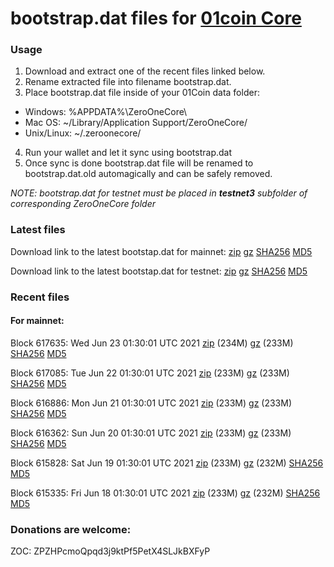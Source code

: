 # bootstrap.dat files for [01coin Core](https://01coin.io)

### Usage

1. Download and extract one of the recent files linked below.
2. Rename extracted file into filename bootstrap.dat.
3. Place bootstrap.dat file inside of your 01Coin data folder:
 - Windows: %APPDATA%\ZeroOneCore\
 - Mac OS: ~/Library/Application Support/ZeroOneCore/
 - Unix/Linux: ~/.zeroonecore/
4. Run your wallet and let it sync using bootstrap.dat
5. Once sync is done bootstrap.dat file will be renamed to bootstrap.dat.old automagically and can be safely removed.

_NOTE: bootstrap.dat for testnet must be placed in **testnet3** subfolder of corresponding ZeroOneCore folder_

### Latest files
Download link to the latest bootstap.dat for mainnet: [zip](https://files.01coin.io/mainnet/bootstrap.dat.zip) [gz](https://files.01coin.io/mainnet/bootstrap.dat.tar.gz) [SHA256](https://files.01coin.io/mainnet/sha256.txt) [MD5](https://files.01coin.io/mainnet/md5.txt)

Download link to the latest bootstap.dat for testnet: [zip](https://files.01coin.io/testnet/bootstrap.dat.zip) [gz](https://files.01coin.io/testnet/bootstrap.dat.tar.gz) [SHA256](https://files.01coin.io/testnet/sha256.txt) [MD5](https://files.01coin.io/testnet/md5.txt)

### Recent files

#### For mainnet:

Block 617635: Wed Jun 23 01:30:01 UTC 2021 [zip](https://files.01coin.io/mainnet/2021-06-23/bootstrap.dat.zip) (234M) [gz](https://files.01coin.io/mainnet/2021-06-23/bootstrap.dat.tar.gz) (233M) [SHA256](https://files.01coin.io/mainnet/2021-06-23/sha256.txt) [MD5](https://files.01coin.io/mainnet/2021-06-23/md5.txt)

Block 617085: Tue Jun 22 01:30:01 UTC 2021 [zip](https://files.01coin.io/mainnet/2021-06-22/bootstrap.dat.zip) (233M) [gz](https://files.01coin.io/mainnet/2021-06-22/bootstrap.dat.tar.gz) (233M) [SHA256](https://files.01coin.io/mainnet/2021-06-22/sha256.txt) [MD5](https://files.01coin.io/mainnet/2021-06-22/md5.txt)

Block 616886: Mon Jun 21 01:30:01 UTC 2021 [zip](https://files.01coin.io/mainnet/2021-06-21/bootstrap.dat.zip) (233M) [gz](https://files.01coin.io/mainnet/2021-06-21/bootstrap.dat.tar.gz) (233M) [SHA256](https://files.01coin.io/mainnet/2021-06-21/sha256.txt) [MD5](https://files.01coin.io/mainnet/2021-06-21/md5.txt)

Block 616362: Sun Jun 20 01:30:01 UTC 2021 [zip](https://files.01coin.io/mainnet/2021-06-20/bootstrap.dat.zip) (233M) [gz](https://files.01coin.io/mainnet/2021-06-20/bootstrap.dat.tar.gz) (233M) [SHA256](https://files.01coin.io/mainnet/2021-06-20/sha256.txt) [MD5](https://files.01coin.io/mainnet/2021-06-20/md5.txt)

Block 615828: Sat Jun 19 01:30:01 UTC 2021 [zip](https://files.01coin.io/mainnet/2021-06-19/bootstrap.dat.zip) (233M) [gz](https://files.01coin.io/mainnet/2021-06-19/bootstrap.dat.tar.gz) (232M) [SHA256](https://files.01coin.io/mainnet/2021-06-19/sha256.txt) [MD5](https://files.01coin.io/mainnet/2021-06-19/md5.txt)

Block 615335: Fri Jun 18 01:30:01 UTC 2021 [zip](https://files.01coin.io/mainnet/2021-06-18/bootstrap.dat.zip) (233M) [gz](https://files.01coin.io/mainnet/2021-06-18/bootstrap.dat.tar.gz) (232M) [SHA256](https://files.01coin.io/mainnet/2021-06-18/sha256.txt) [MD5](https://files.01coin.io/mainnet/2021-06-18/md5.txt)


### Donations are welcome:

ZOC: ZPZHPcmoQpqd3j9ktPf5PetX4SLJkBXFyP
